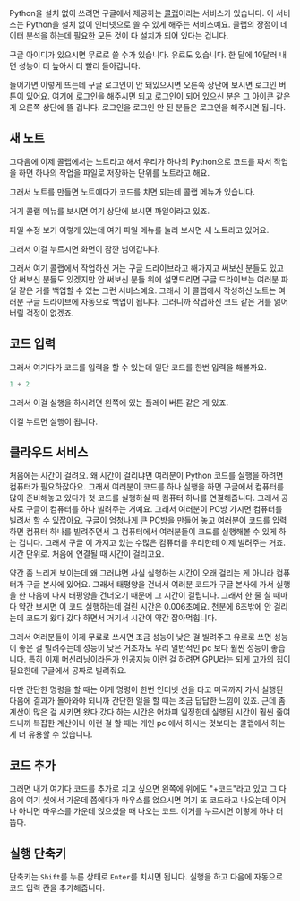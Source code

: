 Python을 설치 없이 쓰려면 구글에서 제공하는 [콜랩](https://colab.research.google.com)이라는 서비스가 있습니다. 이 서비스는 Python을 설치 없이 인터넷으로 쓸 수 있게 해주는 서비스예요. 콜랩의 장점이 데이터 분석을 하는데 필요한 모든 것이 다 설치가 되어 있다는 겁니다. 

구글 아이디가 있으시면 무료로 쓸 수가 있습니다. 유료도 있습니다. 한 달에 10달러 내면 성능이 더 높아서 더 빨리 돌아갑니다.

들어가면 이렇게 뜨는데 구글 로그인이 안 돼있으시면 오른쪽 상단에 보시면 로그인 버튼이 있어요. 여기에 로그인을 해주시면 되고 로그인이 되어 있으신 분은 그 아이콘 같은 게 오른쪽 상단에 뜰 겁니다. 로그인을 로그인 안 된 분들은 로그인을 해주시면 됩니다.

## 새 노트

그다음에 이제 콜랩에서는 노트라고 해서 우리가 하나의 Python으로 코드를 짜서 작업을 하면 하나의 작업을 파일로 저장하는 단위를 노트라고 해요.

그래서 노트를 만들면 노트에다가 코드를 치면 되는데 콜랩 메뉴가 있습니다.

거기 콜랩 메뉴를 보시면 여기 상단에 보시면 파일이라고 있죠.

파일 수정 보기 이렇게 있는데 여기 파일 메뉴를 눌러 보시면 새 노트라고 있어요.

그래서 이걸 누르시면 화면이 잠깐 넘어갑니다.

그래서 여기 콜랩에서 작업하신 거는 구글 드라이브라고 해가지고 써보신 분들도 있고 안 써보신 분들도 있겠지만 안 써보신 분들 위에 설명드리면 구글 드라이브는 여러분 파일 같은 거를 백업할 수 있는 그런 서비스예요. 그래서 이 콜랩에서 작성하신 노트는 여러분 구글 드라이브에 자동으로 백업이 됩니다. 그러니까 작업하신 코드 같은 거를 잃어버릴 걱정이 없겠죠.

## 코드 입력

그래서 여기다가 코드를 입력을 할 수 있는데 일단 코드를 한번 입력을 해볼까요.

```python
1 + 2
```

그래서 이걸 실행을 하시려면 왼쪽에 있는 플레이 버튼 같은 게 있죠.

이걸 누르면 실행이 됩니다.

## 클라우드 서비스

처음에는 시간이 걸려요. 왜 시간이 걸리냐면 여러분이 Python 코드를 실행을 하려면 컴퓨터가 필요하잖아요. 그래서 여러분이 코드를 하나 실행을 하면 구글에서 컴퓨터를 많이 준비해놓고 있다가 첫 코드를 실행하실 때 컴퓨터 하나를 연결해줍니다. 그래서 공짜로 구글이 컴퓨터를 하나 빌려주는 거예요. 그래서 여러분이 PC방 가시면 컴퓨터를 빌려서 할 수 있잖아요. 구글이 엄청나게 큰 PC방을 만들어 놓고 여러분이 코드를 입력하면 컴퓨터 하나를 빌려주면서 그 컴퓨터에서 여러분들이 코드를 실행해볼 수 있게 하는 겁니다. 그래서 구글 이 가지고 있는 수많은 컴퓨터를 우리한테 이제 빌려주는 거죠. 시간 단위로. 처음에 연결될 때 시간이 걸리고요.

약간 좀 느리게 보이는데 왜 그러냐면 사실 실행하는 시간이 오래 걸리는 게 아니라 컴퓨터가 구글 본사에 있어요. 그래서 태평양을 건너서 여러분 코드가 구글 본사에 가서 실행을 한 다음에 다시 태평양을 건너오기 때문에 그 시간이 걸립니다. 그래서 한 줄 칠 때마다 약간 보시면 이 코드 실행하는데 걸린 시간은 0.006초예요. 천분에 6초밖에 안 걸리는데 코드가 왔다 갔다 하면서 거기서 시간이 약간 잡아먹힙니다.

그래서 여러분들이 이제 무료로 쓰시면 조금 성능이 낮은 걸 빌려주고 유로로 쓰면 성능이 좋은 걸 빌려주는데 성능이 낮은 거조차도 우리 일반적인 pc 보다 훨씬 성능이 좋습니다. 특히 이제 머신러닝이라든가 인공지능 이런 걸 하려면 GPU라는 되게 고가의 칩이 필요한데 구글에서 공짜로 빌려줘요.

다만 간단한 명령을 할 때는 이게 명령이 한번 인터넷 선을 타고 미국까지 가서 실행된 다음에 결과가 돌아와야 되니까 간단한 일을 할 때는 조금 답답한 느낌이 있죠. 근데 좀 계산이 많은 걸 시키면 왔다 갔다 하는 시간은 어차피 일정한데 실행된 시간이 훨씬 줄여드니까 복잡한 계산이나 이런 걸 할 때는 개인 pc 에서 하시는 것보다는 콜랩에서 하는 게 더 유용할 수 있습니다.

## 코드 추가

그러면 내가 여기다 코드를 추가로 치고 싶으면 왼쪽에 위에도 "+코드"라고 있고 그 다음에 여기 셋에서 가운데 쯤에다가 마우스를 얹으시면 여기 또 코드라고 나오는데 이거나 아니면 마우스를 가운데 얹으셨을 때 나오는 코드. 이거를 누르시면 이렇게 하나 더 뜹다.

## 실행 단축키

단축키는 `Shift`를 누른 상태로 `Enter`를 치시면 됩니다. 실행을 하고 다음에 자동으로 코드 입력 칸을 추가해줍니다.
